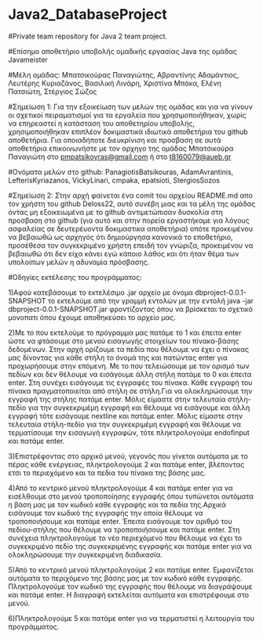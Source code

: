 # Java2_DatabaseProject

#Private team repository for Java 2 team project. 

#Επίσημο αποθετήριο υποβολής ομαδικής εργασίας Java της ομάδας Javameister

#Μέλη ομάδας: Μπατσικούρας Παναγιώτης, Αβραντίνης Αδαμάντιος, Λευτέρης Κυριαζάνος, Βασιλική Λινάρη, Χριστίνα Μπάκα, Ελένη Πατσιώτη, Στέργιος Σώζος

#Σημείωση 1: Για την εξοικείωση των μελών της ομάδας και για να γίνουν οι σχετικοί πειραματισμοί για τα εργαλεία που χρησιμοποιήθηκαν, χωρίς να επηρεαστεί
η κατάσταση του αποθετηρίου υποβολής, χρησιμοποιήθηκαν επιπλέον δοκιμαστικά ιδιωτικά αποθετήρια του github αποθετήρια. Για οποιαδήποτε διευκρίνιση
και προσβαση σε αυτά αποθετήρια επικοινωνήστε με τον αρχηγο της ομάδας Μπατσικούρα Παναγιώτη στο pmpatsikoyras@gmail.com ή στο t8160079@aueb.gr

#Ονόματα μελών στο github: PanagiotisBatsikouras, AdamAvrantinis, LefterisKyriazanos, VickyLinari, cmpaka, epatsioti, StergiosSozos

#Σημείωση 2: Στην αρχή φαίνεται ένα comit του αρχείου README.md απο τον χρήστη του github Deloss22, αυτό συνέβη μιας και τα μέλη της ομάδας όντας μη
εξοικειωμένα με το github αντιμετώπισαν δυσκολία στη προσβαση στο github (για αυτό και στην πορεία εργαστήκαμε για λόγους ασφαλείας σε δευτερέυοντα δοκιμαστικα αποθετήρια)
οπότε προκειμένου να βεβαιωθώ ως αρχηγός ότι δημιούργησα κανονικά το εποθετήριο, προσέθεσα τον συγκεκριμένο χρήστη επειδή τον γνώριζα, προκειμένου να
βεβαιωθώ ότι δεν είχα κάνει εγώ κάποιο λάθος και ότι ήταν θέμα των υπολοίπων μελών η αδυναμία πρόσβασης.

#Οδηγίες εκτέλεσης του προγράμματος:

1)Αφού κατεβάσουμε το εκτελέσιμο .jar αρχείο με όνομα dbproject-0.0.1-SNAPSHOT το εκτελούμε από την γραμμή εντολών με την εντολή java -jar  <path>dbproject-0.0.1-SNAPSHOT.jar
φροντίζοντας όπου <path> να βρίσκεται το σχετικό μονοπατι όπου έχουμε αποθηκεύσει το αρχείο μας.

2)Με το που εκτελούμε το πρόγραμμα μας πατάμε το 1 και έπειτα enter ώστε να φτάσουμε στο μενού εισαγωγής στοιχείων του πίνακα-βάσης δεδομένων.
Στην αρχή ορίζουμε τα πεδία που θέλουμε να έχει ο πίνακας μας δίνοντας για κάθε στήλη το όνομά της και πατώντας enter για προχωρήσουμε στην επόμενη. 
Με το που τελειώσουμε με τον ορισμό των πεδίων και δεν θέλουμε να εισάγουμε άλλη στήλη πατάμε το 0 και έπειτα enter.
Στη συνέχει εισάγουμε τις εγγραφές του πίνακα. Κάθε εγγραφή του πίνακα πραγματοποιείται από στήλη σε στήλη.Για να ολοκληρώσουμε την εγγραφή της στήλης πατάμε enter.
Μόλις είμαστε στην τελευταία στήλη-πεδίο για την συγκεκριμέμη εγγραφή και θέλουμε να εισάγουμε και άλλη εγγραφή τότε εισάγουμε nextline και πατάμε enter.
Μόλις είμαστε στην τελευταία στήλη-πεδίο για την συγκεκριμέμη εγγραφή και θέλουμε να τερματίσουμε την εισαγωγή εγγραφών, τότε πληκτρολογούμε  endofinput και πατάμε enter.

3)Επιστρέφοντας στο αρχικό μενού, γεγονός που γίνεται αυτόματα με το πέρας κάθε ενέργειας, πληκτρολογούμε 2 και πατάμε enter, βλέποντας ετσι το περιεχόμενο και τα πεδια του
πίνακα της βάσης μας.

4)Από το κεντρικό μενού πληκτρολογούμε 4 και πατάμε enter για να εισέλθουμε στο μενού τροποποίησης εγγραφής όπου τυπώνεται αυτόματα η βάση μας με τον κωδικό κάθε εγγραφής 
και τα πεδία της.Αρχικά εισάγουμε τον κωδικό της εγγραφής την οποία θέλουμε να τροποποιήσουμε και πατάμε enter. Έπειτα εισάγουμε τον αριθμό του πεδίου-στήλης που θέλουμε 
να τροποποιήσουμε και πατάμε enter. Στη συνέχεια πληκτρολογούμε το νέο περιεχόμενο που θέλουμε να έχει το συγκεκριμένο πεδίο της συγκεκριμένης εγγραφής και πατάμε enter 
για να ολοκληρώσουμε την συγκεκριμένη διαδικασία.

5)Από το κεντρικό μενού πληκτρολογούμε 2 και πατάμε enter. Εμφανίζεται αυτόματα το περιχόμενο της βάσης μας με τον κωδικό κάθε εγγραφής. Πληκτρολογούμε τον κωδικό της εγγραφής
που θέλουμε να διαγράψουμε και πατάμε enter. H διαγραφή εκτελείται αυτόματα και επιστρέφουμε στο μενού.

6)Πληκτρολογούμε 5 και πατάμε enter για να τερματιστεί η λειτουργία του προγράμματος.
